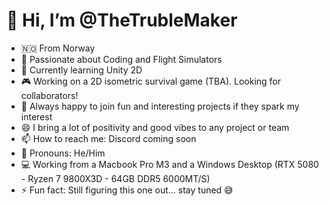 # 👋 Hi, I’m @TheTrubleMaker

- 🇳🇴 From Norway  
- 👀 Passionate about Coding and Flight Simulators  
- 🌱 Currently learning Unity 2D  
- 🎮 Working on a 2D isometric survival game (TBA). Looking for collaborators!  
- 🤝 Always happy to join fun and interesting projects if they spark my interest  
- 😄 I bring a lot of positivity and good vibes to any project or team  
- 📫 How to reach me: Discord coming soon  
- 🧍 Pronouns: He/Him
- 💻 Working from a Macbook Pro M3 and a Windows Desktop (RTX 5080 - Ryzen 7 9800X3D - 64GB DDR5 6000MT/S)
- ⚡ Fun fact: Still figuring this one out... stay tuned 😅

